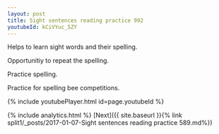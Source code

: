 ```yaml
---
layout: post
title: Sight sentences reading practice 992
youtubeId: kCiVYuc_5ZY
---
```

 
 
Helps to learn sight words and their spelling.

Opportunitiy to repeat the spelling. 

Practice spelling. 
 
Practice for spelling bee competitions. 
 
{% include youtubePlayer.html id=page.youtubeId %}
 
 
{% include analytics.html %} 
[Next]({{ site.baseurl }}{% link  split1/_posts/2017-01-07-Sight sentences reading practice 589.md%})
 
